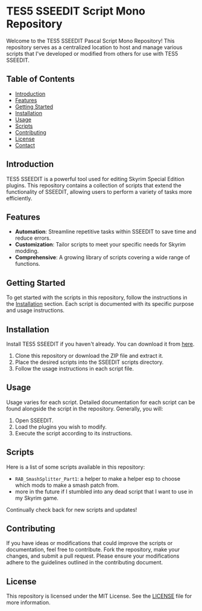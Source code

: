 # TES5 SSEEDIT Script Mono Repository

Welcome to the TES5 SSEEDIT Pascal Script Mono Repository! This repository serves as a centralized location 
to host and manage various scripts that I've developed or modified from others for use with TES5 SSEEDIT.

## Table of Contents

- [Introduction](#introduction)
- [Features](#features)
- [Getting Started](#getting-started)
- [Installation](#installation)
- [Usage](#usage)
- [Scripts](#scripts)
- [Contributing](#contributing)
- [License](#license)
- [Contact](#contact)

## Introduction

TES5 SSEEDIT is a powerful tool used for editing Skyrim Special Edition plugins. This repository contains a collection of scripts that extend the functionality of SSEEDIT, allowing users to perform a variety of tasks more efficiently.

## Features

- **Automation**: Streamline repetitive tasks within SSEEDIT to save time and reduce errors.
- **Customization**: Tailor scripts to meet your specific needs for Skyrim modding.
- **Comprehensive**: A growing library of scripts covering a wide range of functions.

## Getting Started

To get started with the scripts in this repository, follow the instructions in the [Installation](#installation) section. Each script is documented with its specific purpose and usage instructions.

## Installation

Install TES5 SSEEDIT if you haven't already. You can download it from [here](https://github.com/TES5Edit/TES5Edit/releases).

1. Clone this repository or download the ZIP file and extract it.
2. Place the desired scripts into the SSEEDIT scripts directory.
3. Follow the usage instructions in each script file.

## Usage

Usage varies for each script. Detailed documentation for each script can be found alongside the script in the repository. Generally, you will:

1. Open SSEEDIT.
2. Load the plugins you wish to modify.
3. Execute the script according to its instructions.

## Scripts

Here is a list of some scripts available in this repository:

- `RAB_SmashSplitter_Part1`: a helper to make a helper esp to choose which mods to make a smash patch from.
- more in the future if I stumbled into any dead script that I want to use in my Skyrim game.

Continually check back for new scripts and updates!

## Contributing

If you have ideas or modifications that could improve the scripts or documentation, feel free to contribute. 
Fork the repository, make your changes, and submit a pull request. 
Please ensure your modifications adhere to the guidelines outlined in the contributing document.

## License

This repository is licensed under the MIT License. See the [LICENSE](LICENSE) file for more information.

